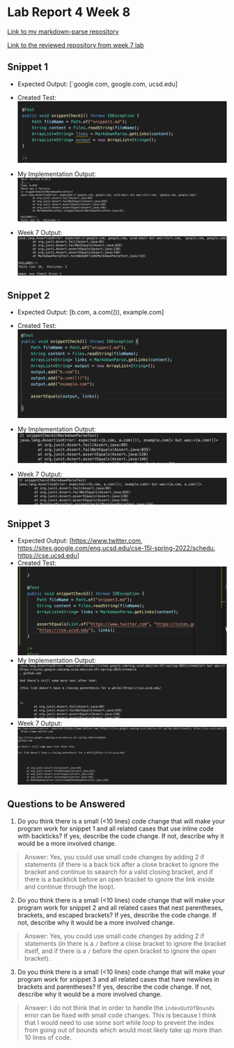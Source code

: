 # Lab Report 4 Week 8

[Link to my markdown-parse repository](https://github.com/cbcielo/markdown-parser)

[Link to the reviewed repository from week 7 lab](https://github.com/aliciadaniellet/markdown-parser)

## Snippet 1
* Expected Output: [`google.com, google.com, ucsd.edu]

* Created Test:
![Image](snip1test.png)

* My Implementation Output:
![Image](snippet1.2.png)

* Week 7 Output:
![Image](snippet1.png)

## Snippet 2
* Expected Output: [b.com, a.com(()), example.com]

* Created Test:
![Image](snip2test.png)
* My Implementation Output:
![Image](snip2.png)
* Week 7 Output:
![Image](snippet2.2.png)

## Snippet 3
* Expected Output: [https://www.twitter.com, https://sites.google.com/eng.ucsd.edu/cse-15l-spring-2022/schedu, https://cse.ucsd.edu]
* Created Test:
![Image](snip3test.png)
* My Implementation Output:
![Image](snip3.png)
* Week 7 Output:
![Image](snippet3.3.png)

## Questions to be Answered
1. Do you think there is a small (<10 lines) code change that will make your program work for snippet 1 and all related cases that use inline code with backticks? If yes, describe the code change. If not, describe why it would be a more involved change.

> Answer: Yes, you could use small code changes by adding 2 if statements (if there is a back tick after a close bracket to ignore the bracket and continue to seaarch for a valid closing bracket, and if there is a backtick before an open bracket to ignore the link inside and continue through the loop).

2. Do you think there is a small (<10 lines) code change that will make your program work for snippet 2 and all related cases that nest parentheses, brackets, and escaped brackets? If yes, describe the code change. If not, describe why it would be a more involved change.
> Answer: Yes, you could use small code changes by adding 2 if statements (in there is a `/` before a close bracket to ignore the bracket itself, and if there is a `/` before the open bracket to ignore the open bracket).

3. Do you think there is a small (<10 lines) code change that will make your program work for snippet 3 and all related cases that have newlines in brackets and parentheses? If yes, describe the code change. If not, describe why it would be a more involved change.
> Answer: I do not think that in order to handle the `indexOutOfBounds` error can be fixed  with small code changes. This is because I think that I would need to use some sort while loop to prevent the index from going out of bounds which would most likely take up more than 10 lines of code. 
